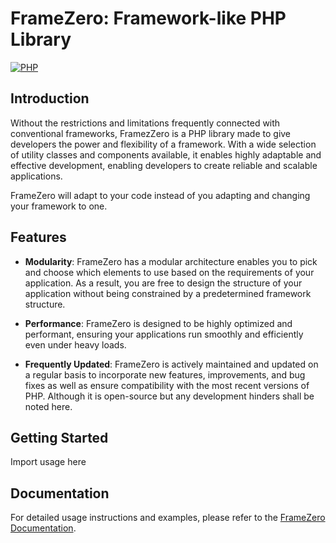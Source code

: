# FrameZero: Framework-like PHP Library

[![PHP](https://img.shields.io/badge/php-%3E%3D7.2-8892BF.svg)](https://php.net/)

## Introduction
Without the restrictions and limitations frequently connected with conventional frameworks, FramezZero is a PHP library made to give developers the power and flexibility of a framework. With a wide selection of utility classes and components available, it enables highly adaptable and effective development, enabling developers to create reliable and scalable applications.

FrameZero will adapt to your code instead of you adapting and changing your framework to one.

## Features
- **Modularity**: FrameZero has a modular architecture enables you to pick and choose which elements to use based on the requirements of your application. As a result, you are free to design the structure of your application without being constrained by a predetermined framework structure.

- **Performance**: FrameZero is designed to be highly optimized and performant, ensuring your applications run smoothly and efficiently even under heavy loads.

- **Frequently Updated**: FrameZero is actively maintained and updated on a regular basis to incorporate new features, improvements, and bug fixes as well as ensure compatibility with the most recent versions of PHP. Although it is open-source but any development hinders shall be noted here.

## Getting Started
Import usage here

## Documentation

For detailed usage instructions and examples, please refer to the [FrameZero Documentation](https://your-documentation-link).
